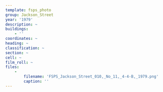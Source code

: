 ```yaml
---
template: fsps_photo
group: Jackson_Street
year: '1979'
description: ~
buildings:
    - ''
coordinates: ~
heading: ~
classification: ~
section: ~
cell: ~
film_roll: ~
files:
    -
        filename: 'FSPS_Jackson_Street_010,_No_11,_4-4-B,_1979.png'
        caption: ''
---
```

